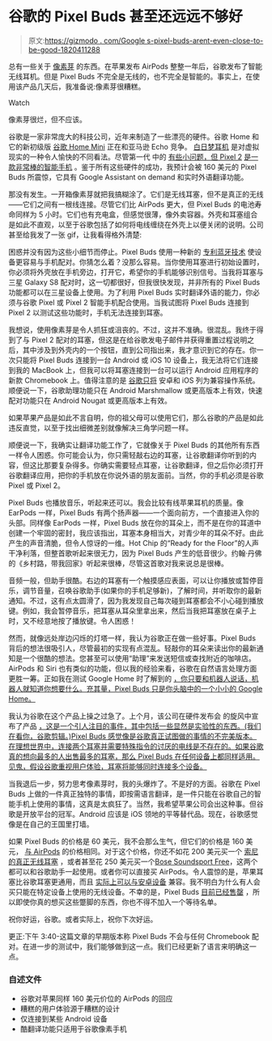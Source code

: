 # 谷歌的 Pixel Buds 甚至还远远不够好

> 原文:[https://gizmodo . com/Google s-pixel-buds-arent-even-close-to-be-good-1820411288](https://gizmodo.com/googles-pixel-buds-arent-even-close-to-being-good-1820411288)

总有一些关于 [像素芽](https://store.google.com/us/product/google_pixel_buds?hl=en-US) 的东西。在苹果发布 AirPods 整整一年后，谷歌发布了智能无线耳机。但是 Pixel Buds 不完全是无线的，也不完全是智能的。事实上，在使用该产品几天后，我准备说:像素芽很糟糕。

Watch

像素芽很烂，但不应该。

谷歌是一家非常庞大的科技公司，近年来制造了一些漂亮的硬件。谷歌 Home 和它的新初级版 [谷歌 Home Mini](https://gizmodo.com/its-hard-not-to-love-the-google-home-mini-1819341054) 正在和亚马逊 Echo 竞争。 [白日梦耳机](https://gizmodo.com/googles-vr-headset-is-so-comfortable-i-never-want-to-ta-1788778192#_ga=2.104432128.1067396639.1510587832-637574394.1506543594) 是对虚拟现实的一种令人愉快的不同看法。尽管第一代 中的 [有些小问题，但 Pixel 2](https://gizmodo.com/the-google-pixel-is-too-dumb-and-ugly-to-replace-your-i-1787877249) [是一款非常棒的智能手机](https://gizmodo.com/pixel-2-review-google-sticks-to-what-it-does-best-1819557944) 。鉴于所有这些硬件的成功，我预计会被 160 美元的 Pixel Buds 所震惊，它具有 Google Assistant on demand 和实时外语翻译功能。

那没有发生。一开箱像素芽就把我搞糊涂了。它们是无线耳塞，但不是真正的无线——它们之间有一根线连接。尽管它们比 AirPods 更大，但 Pixel Buds 的电池寿命同样为 5 小时。它们也有充电盒，但感觉很薄，像外卖容器。外壳和耳塞组合是如此不直观，以至于谷歌包括了如何将电线缠绕在外壳上以便关闭的说明。公司甚至给我发了一张 gif，让我看得格外清楚:

困惑并没有因为这些小细节而停止。Pixel Buds 使用一种新的 [专利蓝牙技术](https://gizmodo.com/google-wants-to-beat-airpods-with-software-1820040180) 使设备更容易与手机配对。你猜怎么着？没那么容易。当你使用耳塞进行初始设置时，你必须将外壳放在手机旁边，打开它，希望你的手机能够识别信号。当我将耳塞与三星 Galaxy S8 配对时，这一切都很好，但我很快发现，并非所有的 Pixel Buds 功能都可以在三星设备上使用。为了利用 Pixel Buds 实时翻译外语的能力，你必须与谷歌 Pixel 或 Pixel 2 智能手机配合使用。当我试图将 Pixel Buds 连接到 Pixel 2 以测试这些功能时，手机无法连接到耳塞。

我想说，使用像素芽是令人抓狂或沮丧的。不过，这并不准确。很混乱。我终于得到了与 Pixel 2 配对的耳塞，但这是在给谷歌发电子邮件并获得重置过程说明之后，其中涉及到外壳内的一个按钮，直到公司指出来，我才意识到它的存在。你一次只能将 Pixel Buds 连接到一台 Android 或 iOS 10 设备上，我无法将它们连接到我的 MacBook 上，但我可以将耳塞连接到一台可以运行 Android 应用程序的新款 Chromebook 上。值得注意的是 [谷歌只将](https://support.google.com/googlepixelbuds/answer/7544332?ref_topic=7544331&hl=en) 安卓和 iOS 列为兼容操作系统。顺便说一下，谷歌助理功能只在 Android Marshmallow 或更高版本上有效，快速配对功能只在 Android Nougat 或更高版本上有效。

如果苹果产品是如此不言自明，你的祖父母可以使用它们，那么谷歌的产品是如此违反直觉，以至于找出细微差别就像解决三角学问题一样。

顺便说一下，我确实让翻译功能工作了，它就像关于 Pixel Buds 的其他所有东西一样令人困惑。你可能会认为，你只需轻敲右边的耳塞，让谷歌翻译你听到的内容，但这比那要复杂得多。你确实需要轻点耳塞，让谷歌翻译，但之后你必须打开谷歌翻译应用，把你的手机放在你说外语的朋友面前。当然，你的手机必须是谷歌 Pixel 或 Pixel 2。

Pixel Buds 也播放音乐，听起来还可以。我会比较有线苹果耳机的质量。像 EarPods 一样，Pixel Buds 有两个扬声器——一个面向前方，一个直接进入你的头部。同样像 EarPods 一样，Pixel Buds 放在你的耳朵上，而不是在你的耳道中创建一个牢固的密封，我应该指出，耳塞本身相当大，对青少年的耳朵不好。由此产生的声音清脆，但令人惊讶的一维。Hot Chip 的“Ready for the Floor”的人声干净利落，但整首歌听起来很无力，因为 Pixel Buds 产生的低音很少。约翰·丹佛的《乡村路，带我回家》听起来很棒，尽管这首歌对我来说总是很棒。

音频一般，但助手很酷。右边的耳塞有一个触摸感应表面，可以让你播放或暂停音乐，调节音量，召唤谷歌助手(如果你的手机足够新)，了解时间，并听取你的最新通知。不过，这有点太圆滑了，因为我发现自己每次碰到耳塞都会不小心碰到播放键。例如，我会暂停音乐，把耳塞从耳朵里拿出来，然后当我把耳塞放在桌子上时，又不经意地按了播放键。令人困惑！

然而，就像远处岸边闪烁的灯塔一样，我认为谷歌正在做一些好事。Pixel Buds 背后的想法很吸引人，尽管最初的实现有点混乱。轻敲你的耳朵来读出你的最新通知是一个很酷的想法。您甚至可以使用“助理”来发送短信或查找附近的咖啡店。AirPods 和 Siri 也有类似的功能，但以我的经验来看，谷歌在自然语言处理方面更胜一筹。正如我在测试 Google Home 时了解到的 [，你只要和机器人说话，机器人就知道你想要什么。充其量，Pixel Buds 只是你头脑中的一个小小的 Google Home。](https://gizmodo.com/its-hard-not-to-love-the-google-home-mini-1819341054)

我认为谷歌在这个产品上操之过急了。上个月，该公司在硬件发布会 的旋风中宣布了产品 [，这是一个引人注目的事件，其中包括一些显然是实验性的东西。(我们在看你，谷歌剪辑。)Pixel Buds 感觉像是谷歌真正试图做的事情的不完美版本。在理想世界中，连接两个耳塞并需要特殊指令的讨厌的电线是不存在的。如果谷歌真的想向最多的人出售最多的耳塞，那么 Pixel Buds 在任何设备上都同样适用。见鬼，假设谷歌重视用户体验，耳塞将能够同时连接多个设备。](https://gizmodo.com/googles-day-of-ripping-off-other-companies-1819148148)

当我退后一步，努力思考像素芽时，我的头爆炸了。不是好的方面。谷歌在 Pixel Buds 上做的一件真正独特的事情，即按需语言翻译，是一件只能在谷歌自己的智能手机上使用的事情，这真是太疯狂了。当然，我希望苹果公司会出这种事。但谷歌是开放平台的冠军。Android 应该是 iOS 领地的平等替代品。现在，谷歌感觉像是在自己的王国里打墙。

如果 Pixel Buds 的价格是 60 美元，我不会那么生气，但它们的价格是 160 美元， [与 AirPods](https://www.apple.com/airpods/) 的价格相同。对于这个价格，你还不如花 200 美元买一个 [索尼的真正无线耳塞](https://gizmodo.com/sonys-truly-wireless-noise-cancelling-earbuds-are-a-vis-1820304861) ，或者甚至花 250 美元买一个[Bose Soundsport Free](https://gizmodo.com/watch-out-airpods-here-comes-bose-1819234852)，这两个都可以和谷歌助手一起使用。或者你可以直接买 AirPods。令人震惊的是，苹果耳塞比谷歌耳塞更通用，而且 [实际上可以与安卓设备](https://www.cnet.com/how-to/how-to-pair-airpods-with-an-android-device/) 兼容。我不明白为什么有人会买只能在特定设备上使用的无线设备。不幸的是，Pixel Buds [目前已经售罄](https://store.google.com/us/product/google_pixel_buds) ，所以即使你真的想买这些蹩脚的东西，你也不得不加入一个等待名单。

祝你好运，谷歌。或者实际上，祝你下次好运。

更正:下午 3:40-这篇文章的早期版本称 Pixel Buds 不会与任何 Chromebook 配对。在进一步的测试中，我们能够做到这一点。我们已经更新了语言来明确这一点。

### 自述文件

*   谷歌对苹果同样 160 美元价位的 AirPods 的回应
*   糟糕的用户体验源于糟糕的设计
*   仅连接到某些 Android 设备
*   酷翻译功能只适用于谷歌像素手机